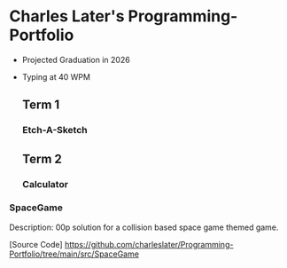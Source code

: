 # Charles Later's Programming-Portfolio
* Projected Graduation in 2026
* Typing at 40 WPM

  ## Term 1
  ### Etch-A-Sketch

  ## Term 2
  ### Calculator
  
### SpaceGame
Description: 00p solution for a collision based space game themed game.

[Source Code] https://github.com/charleslater/Programming-Portfolio/tree/main/src/SpaceGame
